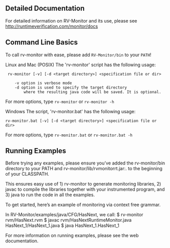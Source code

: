 Detailed Documentation
----------------------

For detailed information on RV-Monitor and its use, please see
http://runtimeverification.com/monitor/docs



Command Line Basics
----------------------

To call rv-monitor with ease, please add `RV-Monitor/bin` to your `PATH`!

Linux and Mac (POSIX)
The 'rv-monitor' script has the following usage:
	
	 rv-monitor [-v] [-d <target directory>] <specification file or dir>

    	-v option is verbose mode 
    	-d option is used to specify the target directory
        	where the resulting java code will be saved. It is optional.
    
For more options, type `rv-monitor` or `rv-monitor -h`


Windows
The script, 'rv-monitor.bat' has the following usage:

	rv-monitor.bat [-v] [-d <target directory>] <specification file or dir>

For more options, type `rv-monitor.bat` or `rv-monitor.bat -h`



Running Examples
----------------------

Before trying any examples, please ensure you’ve added the rv-monitor/bin directory to your PATH 
and rv-monitor/lib/rvmonitorrt.jar:. to the beginning of your CLASSPATH.

This ensures easy use of 1) rv-monitor to generate monitoring libraries, 2) javac to compile 
the libraries together with your instrumented program, and 3) java to run the code in all the examples.

To get started, here’s an example of monitoring via context free grammar.

In RV-Monitor/examples/java/CFG/HasNext, we call:
$ rv-monitor rvm/HasNext.rvm
$ javac rvm/HasNextRuntimeMonitor.java HasNext_1/HasNext_1.java
$ java HasNext_1.HasNext_1

For more information on running examples, please see the web documentation.
